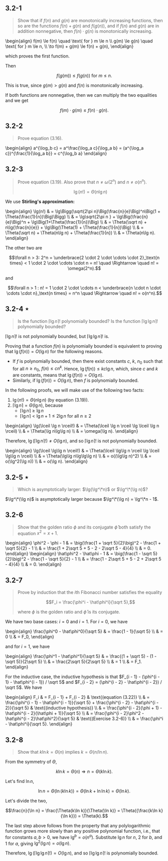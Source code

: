 ## 3.2-1

> Show that if $f(n)$ and $g(n)$ are monotonically increasing functions, then so are the functions $f(n) + g(n)$ and $f(g(n))$, and if $f(n)$ and $g(n)$ are in addition nonnegative, then $f(n) \cdot g(n)$ is monotonically increasing.

\begin{align}
f(m) \le f(n) \quad \text{ for } m \le n \\\\
g(m) \le g(n) \quad \text{ for } m \le n, \\\\
\to f(m) + g(m) \le f(n) + g(n),
\end{align}

which proves the first function.

Then

$$f(g(m)) \le f(g(n)) \text{ for } m \le n.$$

This is true, since $g(m) > g(n)$ and $f(n)$ is monotonically increasing.

If both functions are nonnegative, then we can multiply the two equalities and we get

$$f(m) \cdot g(m) \le f(n) \cdot g(n).$$

## 3.2-2

> Prove equation $\text{(3.16)}$.

\begin{align}
a^{\log_b c} = a^\frac{\log_a c}{\log_a b} = (a^{\log_a c})^{\frac{1}{\log_a b}} = c^{\log_b a}
\end{align}

## 3.2-3

> Prove equation $\text{(3.19)}$. Also prove that $n \ne \omega(2^n)$ and $n \ne o(n^n)$.
> 
> $$\lg(n!) = \Theta(n\lg n) \tag{3.19}$$

We use **Stirling's approximation:**

\begin{align}
\lg(n!) 
  & = \lg\Bigg(\sqrt{2\pi n}\Big(\frac{n}{e}\Big)^n\Big(1 + \Theta(\frac{1}{n})\Big)\Bigg) \\\\
  & = \lg\sqrt{2\pi n } + \lg\Big(\frac{n}{e}\Big)^n + \lg\Big(1+\Theta(\frac{1}{n})\Big) \\\\
  & = \Theta(\sqrt n) + n\lg{\frac{n}{e}} + \lg\Big(\Theta(1) + \Theta(\frac{1}{n})\Big) \\\\
  & = \Theta(\sqrt n) + \Theta(n\lg n) + \Theta(\frac{1}{n}) \\\\
  & = \Theta(n\lg n).
\end{align}

The other two are

$$\forall n > 3: 2^n = \underbrace{2 \cdot 2 \cdot \cdots \cdot 2}_\text{n times} < 1 \cdot 2 \cdot \cdots \cdot n = n! \quad \Rightarrow \quad n! = \omega(2^n).$$

and

$$\forall n > 1 : n! = 1 \cdot 2 \cdot \cdots n < \underbrace{n \cdot n \cdot \cdots \cdot n}_\text{n times} = n^n \quad \Rightarrow \quad n! = o(n^n).$$

## 3.2-4 $\star$

> Is the function $\lceil \lg n \rceil!$ polynomially bounded? Is the function $\lceil \lg\lg n \rceil!$ polynomially bounded?

$\lceil \lg n \rceil!$ is not polynomially bounded, but $\lceil \lg\lg n \rceil!$ is.

Proving that a function $f(n)$ is polynomially bounded is equivalent to proving that $\lg(f(n)) = O(\lg n)$ for the following reasons.

- If $f$ is polynomially bounded, then there exist constants $c$, $k$, $n_0$ such that for all $n \ge n_0$, $f(n) \le cn^k$. Hence, $\lg(f(n)) \le kc\lg n$, which, since $c$ and $k$ are constants, means that $\lg(f(n)) = O(\lg n)$.
- Similarly, if $\lg(f(n)) = O(\lg n)$, then $f$ is polynomially bounded.

In the following proofs, we will make use of the following two facts:

1. $\lg(n!) = \Theta(n\lg n)$ (by equation $\text{(3.19)}$).
2. $\lceil \lg n \rceil = \Theta(\lg n)$, because
	- $\lceil \lg n \rceil \ge \lg n$
	- $\lceil \lg n \rceil <   \lg n + 1 \le 2\lg n \text{ for all } n \ge 2$

\begin{align}
\lg(\lceil \lg n \rceil!) & = \Theta(\lceil \lg n \rceil \lg \lceil \lg n \rceil) \\\\
                        & = \Theta(\lg n\lg\lg n) \\\\
                        & = \omega(\lg n).
\end{align}

Therefore, $\lg(\lceil \lg n \rceil!) \ne O(\lg n)$, and so $\lceil \lg n \rceil!$ is not polynomially bounded.

\begin{align}
\lg(\lceil \lg\lg n \rceil!) & = \Theta(\lceil \lg\lg n \rceil \lg \lceil \lg\lg n \rceil) \\\\
                             & = \Theta(\lg\lg n\lg\lg\lg n) \\\\
                             & = o((\lg\lg n)^2) \\\\
                             & = o(\lg^2(\lg n)) \\\\
                             & = o(\lg n).
\end{align}

## 3.2-5 $\star$

> Which is asymptotically larger: $\lg(\lg^\*n)$ or $\lg^\*(\lg n)$?

$\lg^\*(\lg n)$ is asymptotically larger because $\lg^\*(\lg n) = \lg^\*n - 1$.

## 3.2-6

> Show that the golden ratio $\phi$ and its conjugate $\hat \phi$ both satisfy the equation $x^2 = x + 1$.

\begin{align}
\phi^2 - \phi - 1
  & = \big(\frac{1 + \sqrt 5}{2}\big)^2 - \frac{1 + \sqrt 5}{2} - 1 \\\\
  & = \frac{1 + 2\sqrt 5 + 5 - 2 - 2\sqrt 5 - 4}{4} \\\\
  & = 0.
\end{align}
\begin{align}
\hat\phi^2 - \hat\phi - 1 
  & = \big(\frac{1 - \sqrt 5}{2}\big)^2 - \frac{1 - \sqrt 5}{2} - 1 \\\\
  & = \frac{1 - 2\sqrt 5 + 5 - 2 + 2\sqrt 5 - 4}{4} \\\\
  & = 0.
\end{align}
  

## 3.2-7

> Prove by induction that the $i$th Fibonacci number satisfies the equality  
>
> $$F_i = \frac{\phi^i - \hat\phi^i}{\sqrt 5},$$
>
> where $\phi$ is the golden ratio and $\hat\phi$ is its conjugate.

We have two base cases: $i = 0$ and $i = 1$. For $i = 0$, we have

\begin{align}
\frac{\phi^0 - \hat\phi^0}{\sqrt 5} 
    & = \frac{1 - 1}{\sqrt 5} \\\\
    & = 0 \\\\
    & = F_0,
\end{align}

and for $i = 1$, we have

\begin{align}
\frac{\phi^1 - \hat\phi^1}{\sqrt 5} 
    & = \frac{(1 + \sqrt 5) - (1 - \sqrt 5)}{2\sqrt 5} \\\\
    & = \frac{2\sqrt 5}{2\sqrt 5} \\\\
    & = 1 \\\\
    & = F_1.
\end{align}

For the inductive case, the inductive hypothesis is that $F_{i - 1} - (\phi^{i - 1} - \hat\phi^{i - 1}) / \sqrt 5$ and $F_{i - 2} = (\phi^{i - 2} - \hat\phi^{i - 2}) / \sqrt 5$. We have

\begin{align}
F_i & = F_{i - 1} + F_{i - 2} & \text{(equation (3.22)} \\\\
    & = \frac{\phi^{i - 1} - \hat\phi^{i - 1}}{\sqrt 5} + \frac{\phi^{i - 2} - \hat\phi^{i - 2}}{\sqrt 5} & \text{(inductive hypothesis)} \\\\
    & = \frac{\phi^{i - 2}(\phi + 1) - \hat\phi^{i - 2}(\hat\phi + 1)}{\sqrt 5}  \\\\
    & = \frac{\phi^{i - 2}\phi^2 - \hat\phi^{i - 2}\hat\phi^2}{\sqrt 5} & \text{(Exercise 3.2-6)} \\\\
    & = \frac{\phi^i - \hat\phi^i}{\sqrt 5}. 
\end{align}

## 3.2-8

> Show that $k\ln k = \Theta(n)$ implies $k = \Theta(n / \ln n)$.

From the symmetry of $\Theta$,

$$k\ln k = \Theta(n) \Rightarrow n = \Theta(k\ln k).$$

Let's find $\ln n$,

$$\ln n = \Theta(\ln(k\ln k)) = \Theta(\ln k + \ln\ln k) = \Theta(\ln k).$$

Let's divide the two,

$$\frac{n}{\ln n} = \frac{\Theta(k\ln k)}{\Theta(\ln k)} = \Theta({\frac{k\ln k}{\ln k}}) = \Theta(k).$$

The last step above follows from the property that any polylogarithmic function grows more slowly than any positive polynomial function, i.e., that for constants $a, b > 0$, we have $\lg^b = o(n^a)$. Substitute $\lg n$ for $n$, $2$ for $b$, and $1$ for $a$, giving $\lg^2(\lg n) = o(\lg n)$.

Therefore, $\lg(\lceil \lg\lg n \rceil!) = O(\lg n)$, and so $\lceil \lg\lg n \rceil!$ is polynomially bounded.
